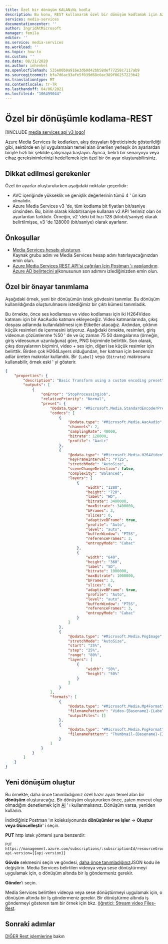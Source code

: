 ```yaml
---
title: Özel bir dönüşüm KALANıNı kodla
description: Bu konu, REST kullanarak özel bir dönüşüm kodlamak için Azure Media Services v3 'in nasıl kullanılacağını gösterir.
services: media-services
documentationcenter: ''
author: IngridAtMicrosoft
manager: femila
editor: ''
ms.service: media-services
ms.workload: ''
ms.topic: how-to
ms.custom: ''
ms.date: 08/31/2020
ms.author: inhenkel
ms.openlocfilehash: 535e80b9a916e3d60d42bb58def77258c7117ab9
ms.sourcegitcommit: bfa7d6ac93afe5f039d68c0ac389f06257223b42
ms.translationtype: MT
ms.contentlocale: tr-TR
ms.lasthandoff: 04/06/2021
ms.locfileid: "106499044"
---
```

# <a name="how-to-encode-with-a-custom-transform---rest"></a>Özel bir dönüşümle kodlama-REST

[!INCLUDE [media services api v3 logo](./includes/v3-hr.md)]

Azure Media Services ile kodlarken, [akış dosyaları](stream-files-tutorial-with-rest.md#create-a-transform) öğreticisinde gösterildiği gibi, sektörde en iyi uygulamaları temel alan önerilen yerleşik ön ayarlardan biriyle hızlı bir şekilde çalışmaya başlayın. Ayrıca, belirli bir senaryoyu veya cihaz gereksinimlerinizi hedeflemek için özel bir ön ayar oluşturabilirsiniz.

## <a name="considerations"></a>Dikkat edilmesi gerekenler

Özel ön ayarlar oluşturulurken aşağıdaki noktalar geçerlidir:

* AVC içeriğinde yükseklik ve genişlik değerlerinin tümü 4 ' ün katı olmalıdır.
* Azure Media Services v3 'de, tüm kodlama bit fiyatları bit/saniye cinsinden. Bu, birim olarak kilobit/saniye kullanan v2 API 'lerimiz olan ön ayarlardan farklıdır. Örneğin, v2 'deki bit hızı 128 (kilobit/saniye) olarak belirtilmişse, v3 'de 128000 (bit/saniye) olarak ayarlanır.

## <a name="prerequisites"></a>Önkoşullar 

- [Media Services hesabı oluşturun](./account-create-how-to.md). <br/>Kaynak grubu adını ve Media Services hesap adını hatırlayacağınızdan emin olun. 
- [Azure Media Services REST API'si çağrıları Için Postman 'ı yapılandırın](setup-postman-rest-how-to.md).<br/>[Azure AD belirtecini al](setup-postman-rest-how-to.md#get-azure-ad-token)konusunun son adımını izlediğinizden emin olun. 

## <a name="define-a-custom-preset"></a>Özel bir önayar tanımlama

Aşağıdaki örnek, yeni bir dönüşümün istek gövdesini tanımlar. Bu dönüşüm kullanıldığında oluşturulmasını istediğimiz bir çıktı kümesi tanımladık. 

Bu örnekte, önce ses kodlaması ve video kodlaması için iki H264Video katmanı için bir AacAudio katmanı ekleyeceğiz. Video katmanlarında, çıkış dosyası adlarında kullanılabilmesi için Etiketler atacağız. Ardından, çıktının küçük resimleri de içermesini istiyoruz. Aşağıdaki örnekte, resimleri, giriş videonun çözümlenme %50 ' de ve üç zaman 75 50 damgalarına (örneğin, giriş videosunun uzunluğuna) göre, PNG biçiminde belirttik. Son olarak, çıkış dosyalarının biçimini, video + ses için, diğeri ise küçük resimler için belirttik. Birden çok H264Layers olduğundan, her katman için benzersiz adlar üreten makrolar kullandık. Bir `{Label}` veya `{Bitrate}` makrosunu kullanabilir, örnek eski ' yi gösterir.

```json
{
    "properties": {
        "description": "Basic Transform using a custom encoding preset",
        "outputs": [
            {
                "onError": "StopProcessingJob",
                "relativePriority": "Normal",
                "preset": {
                    "@odata.type": "#Microsoft.Media.StandardEncoderPreset",
                    "codecs": [
                        {
                            "@odata.type": "#Microsoft.Media.AacAudio",
                            "channels": 2,
                            "samplingRate": 48000,
                            "bitrate": 128000,
                            "profile": "AacLc"
                        },
                        {
                            "@odata.type": "#Microsoft.Media.H264Video",
                            "keyFrameInterval": "PT2S",
                            "stretchMode": "AutoSize",
                            "sceneChangeDetection": false,
                            "complexity": "Balanced",
                            "layers": [
                                {
                                    "width": "1280",
                                    "height": "720",
                                    "label": "HD",
                                    "bitrate": 3400000,
                                    "maxBitrate": 3400000,
                                    "bFrames": 3,
                                    "slices": 0,
                                    "adaptiveBFrame": true,
                                    "profile": "Auto",
                                    "level": "auto",
                                    "bufferWindow": "PT5S",
                                    "referenceFrames": 3,
                                    "entropyMode": "Cabac"
                                },
                                {
                                    "width": "640",
                                    "height": "360",
                                    "label": "SD",
                                    "bitrate": 1000000,
                                    "maxBitrate": 1000000,
                                    "bFrames": 3,
                                    "slices": 0,
                                    "adaptiveBFrame": true,
                                    "profile": "Auto",
                                    "level": "auto",
                                    "bufferWindow": "PT5S",
                                    "referenceFrames": 3,
                                    "entropyMode": "Cabac"
                                }
                            ]
                        },
                        {
                            "@odata.type": "#Microsoft.Media.PngImage",
                            "stretchMode": "AutoSize",
                            "start": "25%",
                            "step": "25%",
                            "range": "80%",
                            "layers": [
                                {
                                    "width": "50%",
                                    "height": "50%"
                                }
                            ]
                        }
                    ],
                    "formats": [
                        {
                            "@odata.type": "#Microsoft.Media.Mp4Format",
                            "filenamePattern": "Video-{Basename}-{Label}-{Bitrate}{Extension}",
                            "outputFiles": []
                        },
                        {
                            "@odata.type": "#Microsoft.Media.PngFormat",
                            "filenamePattern": "Thumbnail-{Basename}-{Index}{Extension}"
                        }
                    ]
                }
            }
        ]
    }
}

```

## <a name="create-a-new-transform"></a>Yeni dönüşüm oluştur  

Bu örnekte, daha önce tanımladığımız özel hazır ayarı temel alan bir **dönüşüm** oluşturacağız. Bir dönüşüm oluştururken önce, zaten mevcut olup olmadığını denetlemek için [Al](/rest/api/media/transforms/get) ' ı kullanmalısınız. Dönüşüm varsa, yeniden kullanın. 

İndirdiğiniz Postman 'ın koleksiyonunda **dönüşümler ve işler** -> **Oluştur veya Güncelleştir**' i seçin.

**PUT** http istek yöntemi şuna benzerdir:

```
PUT https://management.azure.com/subscriptions/:subscriptionId/resourceGroups/:resourceGroupName/providers/Microsoft.Media/mediaServices/:accountName/transforms/:transformName?api-version={{api-version}}
```

**Gövde** sekmesini seçin ve gövdesi, [daha önce tanımladığınız](#define-a-custom-preset)JSON kodu ile değiştirin. Media Services belirtilen videoya veya sese dönüştürmeyi uygulamak için, o dönüşüm altında bir Iş göndermeniz gerekir.

**Gönder**’i seçin. 

Media Services belirtilen videoya veya sese dönüştürmeyi uygulamak için, o dönüşüm altında bir Iş göndermeniz gerekir. Bir dönüştürme altında iş göndermeyi gösteren tam bir örnek için bkz. [öğretici: Stream video Files-Rest](stream-files-tutorial-with-rest.md).

## <a name="next-steps"></a>Sonraki adımlar

[DIĞER Rest işlemlerine](/rest/api/media/) bakın
